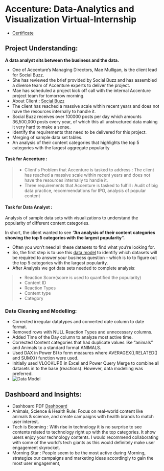 # Accenture: Data-Analytics and Visualization Virtual-Internship 
* [Certificate](https://github.com/Swam80/Accenture_Forage_Virtual_Internship/blob/main/Certificate.pdf)


## Project Understanding:
**A data analyst sits between the business and the data.**

 - One of Accenture’s Managing Directors, Mae Mulligan, is the client lead for Social Buzz.
 - She has reviewed the brief provided by Social Buzz and has assembled a diverse team of Accenture experts to deliver the project.
 - Mae has scheduled a project kick off call with the internal Accenture project team for tomorrow morning.
 - About Client : [Social Buzz](https://github.com/Swam80/Accenture_Forage_Virtual_Internship/blob/main/Data_Analytics%20Client%20Brief.pdf)
 - The client has reached a massive scale within recent years and does not have the resources internally to handle it.
 - Social Buzz receives over 100000 posts per day which amounts 36,500,000 posts every year, of which this all unstructured data making it very hard to make a sense.
 - Identify the requirements that need to be delivered for this project.
 - Merging of sample data set tables.
 - An analysis of their content categories that   highlights the top 5 categories with the largest aggregate popularity


#### Task for Accenture : 

 >- Client's Problem that Accenture is tasked to address : The client has reached a massive scale within recent years and does not have the resources internally to handle it.
 >- Three requirements that Accenture is tasked to fulfill : Audit of big data practice, recommendations for IPO, analysis of popular content
 
 #### Task for Data Analyst :
Analysis of sample data sets with visualizations to understand the popularity of different content categories.

In short, the client wanted to see **“An analysis of their content categories showing the top 5 categories with the largest popularity”.** 

 - Often you won’t need all these datasets to find what you’re looking for.
 - So, the first step is to use this [data model](https://github.com/Swam80/Accenture_Forage_Virtual_Internship/blob/main/Data%20model.pdf) to identify which datasets will be required to answer your business question - which is to to figure out the top 5 categories with the largest popularity.
 - After Analysis we got data sets needed to complete analysis:
 >- Reaction Score(score is used to quantified the popularity)
 >- Content ID
 >- Reaction Types
 >- Content type
 >- Category
 
### Data Cleaning and Modelling:
- Corrected irregular datatypes and converted date column to date format.
- Removed rows with NULL Reaction Types and unnecessary columns.
- Added Time of the Day column to analyze most active time.
- Corrected Content categories that had duplicate values like “animals” and Animals to a standard format ANIMALS.
- Used DAX in Power BI to form measures where AVERAGEX(),RELATED() and SUMX() function were used.
- Initially used VLOOKUP() in Excel and Power Query Merge to combine all datasets in to the base (reactions). However, data modelling was preferred.
- ![Data Model](https://github.com/Swam80/Accenture_Forage_Virtual_Internship/assets/42047546/66759553-3693-42b7-a83f-5f93563b6309)

## Dashboard and Insights:
- Dashboard PDF [Dashboard](https://github.com/Swam80/Accenture_Forage_Virtual_Internship/blob/main/accenture_bi.pdf)
- Animals, Science & Health Rule: Focus on real-world content like animals & science, and create campaigns with health brands  to match user interest.
- Tech is Booming : With rise in technology it is no surprise to see contents related to technology right up with the top categories. It show users enjoy your technology contents. I would recommend collaborating with some of the world’s tech giants as this would definitely make user engagement skyrocket.
- Morning Star : People seem to be the most active during Morning, strategize our campaigns and marketing ideas accordingly to  gain the most user engagement,


 
